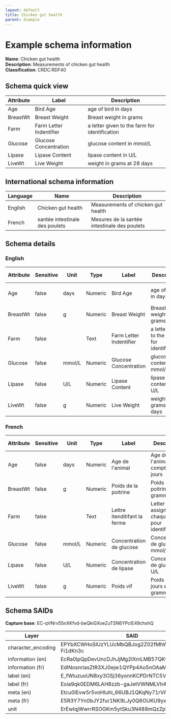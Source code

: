 ```yaml
---
layout: default
title: Chicken gut health
parent: Example
---
```


# Example schema information

**Name**: Chicken gut health  
**Description**: Measurements of chicken gut health  
**Classification**: CRDC:RDF40  

## Schema quick view

| Attribute | Label | Description |
| --- | --- | --- |
| Age | Bird Age | age of bird in days |
| BreastWt | Breast Weight | Breast weight in grams |
| Farm | Farm Letter Indentifier | a letter given to the farm for identification |
| Glucose | Glucose Concentration | glucose content in mmol/L |
| Lipase | Lipase Content | lipase content in U/L |
| LiveWt | Live Weight | weight in grams at 28 days |

## International schema information

| Language | Name | Description |
| --- | --- | --- |
| English | Chicken gut health | Measurements of chicken gut health |
| French | santée intestinale des poulets | Mesures de la santée intestinale des poulets |

## Schema details
### English

| Attribute | Sensitive | Unit | Type | Label | Description | List | Character encoding |
| --- | --- | --- | --- | --- | --- | --- | --- |
| Age | false | days | Numeric | Bird Age | age of bird in days | Not a list | utf-8 |
| BreastWt | false | g | Numeric | Breast Weight | Breast weight in grams | Not a list | utf-8 |
| Farm | false |  | Text | Farm Letter Indentifier | a letter given to the farm for identification | Not a list | utf-8 |
| Glucose | false | mmol/L | Numeric | Glucose Concentration | glucose content in mmol/L | Not a list | utf-8 |
| Lipase | false | U/L | Numeric | Lipase Content | lipase content in U/L | Not a list | utf-8 |
| LiveWt | false | g | Numeric | Live Weight | weight in grams at 28 days | Not a list | utf-8 |

### French

| Attribute | Sensitive | Unit | Type | Label | Description | List | Character encoding |
| --- | --- | --- | --- | --- | --- | --- | --- |
| Age | false | days | Numeric | Age de l'animal | Age de l'animal compté en jours | Not a list | utf-8 |
| BreastWt | false | g | Numeric | Poids de la poitrine | Poids de la poitrine en gramme | Not a list | utf-8 |
| Farm | false |  | Text | Lettre itenditifant la ferme | Letter assignee a chaque ferme pour identification | Not a list | utf-8 |
| Glucose | false | mmol/L | Numeric | Concentration de glucose | Concentration de glucose en mmol/L | Not a list | utf-8 |
| Lipase | false | U/L | Numeric | Concentration de lipase | Concentration de glucose en U/L | Not a list | utf-8 |
| LiveWt | false | g | Numeric | Poids vif | Poids vif à 28 jours en gramme | Not a list | utf-8 |

## Schema SAIDs
**Capture base**: EC-qVNrv55nXKfvd-beQkiGXoeZuTSN6YPcIE49chxhQ

| Layer | SAID |
| --- | --- |
| character_encoding | EPYbXCWHoSIUzYLUcMbQBJog2Z02fMhWMYX-Fi1dKn3c |
| information (en) | EcRa0lpQpDevUncDJhJjMg2lXmLMB57QKv80whOOm98g |
| information (fr) | EdINosnriasZtR3XJ0ejw1QYPp4Ao5nOAaMi4aeaH3q0 |
| label (en) | E_fWluzuoUN8xy3OSj36yonnKCPDrNTC5VbMSHBQasSw |
| label (fr) | Eoia9qk0EDM6LAH8zzb-gaJetVWNMLVh4BoDTZfmOf0o |
| meta (en) | Etcu0lEvw5r5voHIuhi_66UBJ1QKqNy71rVAuwM7-OJM |
| meta (fr) | E5R3Y7Yn0bJY2fur1NK9LJy0Q6OUKU9yxQ7s583z6Pgo |
| unit | ErEwIqjWwrrRSOGKm5ytSku3N488mQzZpTXQBu6cjJ5s |
